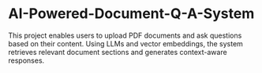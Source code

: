 # AI-Powered-Document-Q-A-System
This project enables users to upload PDF documents and ask questions based on their content. Using LLMs and vector embeddings, the system retrieves relevant document sections and generates context-aware responses.
